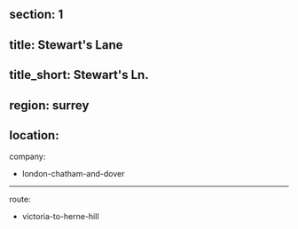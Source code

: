 section: 1
----
title: Stewart's Lane
----
title_short: Stewart's Ln.
----
region: surrey
----
location: 
----
company:
- london-chatham-and-dover
----
route:
- victoria-to-herne-hill

